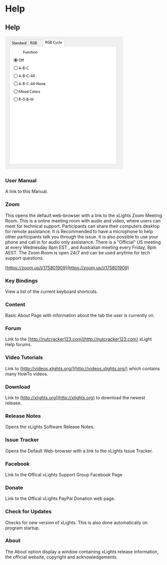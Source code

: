 # Help

## Help

![](../../.gitbook/assets/image%20%28297%29.png)

### User Manual

A link to this Manual.

### Zoom

This opens the default web-browser with a link to the xLights Zoom Meeting Room. This is a online meeting room with audio and video, where users can meet for technical support. Participants can share their computers desktop for remote assistance. It is Recommended to have a microphone to help other participants talk you through the issue. It is also possible to use your phone and call in for audio only assistance. There is a "Official" US meeting at every Wednesday 8pm EST , and Australian meeting every Friday, 8pm AEST. The Zoom Room is open 24/7 and can be used anytime for tech support questions.

[https://zoom.us/j/175801909](https://zoom.us/j/175801909)

### Key Bindings

View a list of the current keyboard shortcuts.

### Content

Basic About Page with information about the tab the user is currently on.

### Forum

Link to the [http://nutcracker123.com](http://nutcracker123.com) xLight Help forums.

### Video Tutorials

Link to [http://videos.xlights.org/](http://videos.xlights.org/) which contains many HowTo videos.

### Download

Link to [http://xlights.org](http://xlights.org) to download the newest release.

### Release Notes

Opens the xLights Software Release Notes.

### Issue Tracker

Opens the Default Web-browser with a link to the xLights Issue Tracker.

### Facebook

Link to the Offical xLights Support Group Facebook Page

### Donate

Link to the Offical xLights PayPal Donation web page.

### Check for Updates

Checks for new version of xLights. This is also done automatically on program startup.

### About

The About option display a window containing xLights release information, the official website, copyright and acknowledgements.

